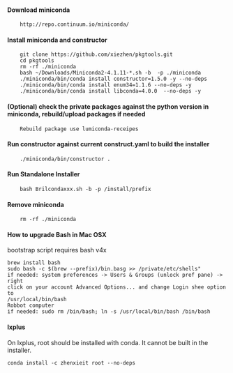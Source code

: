 #### Download miniconda
```
    http://repo.continuum.io/miniconda/
```

#### Install miniconda and constructor
```
    git clone https://github.com/xiezhen/pkgtools.git
    cd pkgtools
    rm -rf ./miniconda
    bash ~/Downloads/Miniconda2-4.1.11-*.sh -b  -p ./miniconda
    ./miniconda/bin/conda install constructor=1.5.0 -y --no-deps
    ./miniconda/bin/conda install enum34=1.1.6 --no-deps -y
    ./miniconda/bin/conda install libconda=4.0.0  --no-deps -y

```

#### (Optional) check the private packages against the python version in miniconda, rebuild/upload packages if needed
```
    Rebuild package use lumiconda-receipes
```

#### Run constructor against current construct.yaml to build the installer
```
    ./miniconda/bin/constructor .
```

#### Run Standalone Installer
```
    bash Brilcondaxxx.sh -b -p /install/prefix
```

#### Remove miniconda
```
    rm -rf ./miniconda
```
#### How to upgrade Bash in Mac OSX
bootstrap script requires bash v4x
```
brew install bash
sudo bash -c $(brew --prefix)/bin.basg >> /private/etc/shells"
if needed: system preferences -> Users & Groups (unlock pref pane) -> right
click on your account Advanced Options... and change Login shee option to
/usr/local/bin/bash
Robbot computer
if needed: sudo rm /bin/bash; ln -s /usr/local/bin/bash /bin/bash
```
#### lxplus
On lxplus, root should be installed with conda. It cannot be built in the
installer. 
```
conda install -c zhenxieit root --no-deps
```
